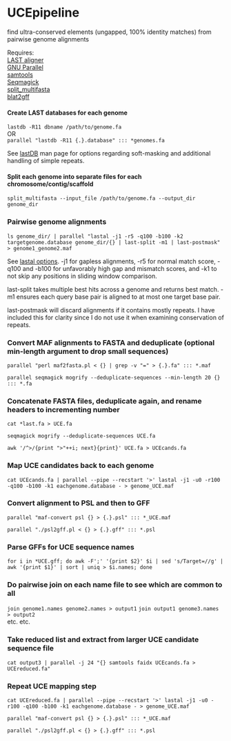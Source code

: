 # UCEpipeline
find ultra-conserved elements (ungapped, 100% identity matches) from pairwise genome alignments

Requires:  
[LAST aligner](http://last.cbrc.jp/)  
[GNU Parallel](http://www.gnu.org/software/parallel/)  
[samtools](http://www.htslib.org/)  
[Seqmagick](https://github.com/fhcrc/seqmagick)  
[split_multifasta](http://iubio.bio.indiana.edu/gmod/genogrid/scripts/split_multifasta.pl)  
[blat2gff](http://iubio.bio.indiana.edu/gmod/tandy/blat2gff.pl)

#### Create LAST databases for each genome  
`lastdb -R11 dbname /path/to/genome.fa`  
OR    
`parallel "lastdb -R11 {.}.database" ::: *genomes.fa` 


See [lastDB](http://last.cbrc.jp/doc/lastdb.txt) man page for options regarding soft-masking and additional handling of simple repeats.

#### Split each genome into separate files for each chromosome/contig/scaffold  
`split_multifasta --input_file /path/to/genome.fa --output_dir genome_dir`

### Pairwise genome alignments  
`ls genome_dir/ | parallel "lastal -j1 -r5 -q100 -b100 -k2 targetgenome.database genome_dir/{} | last-split -m1 | last-postmask" > genome1_genome2.maf`

See [lastal options](http://last.cbrc.jp/doc/lastal.txt). -j1 for gapless alignments, -r5 for normal match score, -q100 and -b100 for unfavorably high gap and mismatch scores, and -k1 to not skip any positions in sliding window comparison.  

last-split takes multiple best hits across a genome and returns best match. -m1 ensures each query base pair is aligned to at most one target base pair.  

last-postmask will discard alignments if it contains mostly repeats. I have included this for clarity since I do not use it when examining conservation of repeats. 

### Convert MAF alignments to FASTA and deduplicate (optional min-length argument to drop small sequences)

`parallel "perl maf2fasta.pl < {} | grep -v "=" > {.}.fa" ::: *.maf`

`parallel seqmagick mogrify --deduplicate-sequences --min-length 20 {} ::: *.fa`

### Concatenate FASTA files, deduplicate again, and rename headers to incrementing number

`cat *last.fa > UCE.fa`

`seqmagick mogrify --deduplicate-sequences UCE.fa`

`awk '/^>/{print ">"++i; next}{print}' UCE.fa > UCEcands.fa`

### Map UCE candidates back to each genome

`cat UCEcands.fa | parallel --pipe --recstart '>' lastal -j1 -u0 -r100 -q100 -b100 -k1 eachgenome.database - > genome_UCE.maf`

### Convert alignment to PSL and then to GFF

`parallel "maf-convert psl {} > {.}.psl" ::: *_UCE.maf`

`parallel "./psl2gff.pl < {} > {.}.gff" ::: *.psl`

### Parse GFFs for UCE sequence names

`for i in *UCE.gff; do awk -F';' '{print $2}' $i | sed 's/Target=//g' | awk '{print $1}' | sort | uniq > $i.names; done`

### Do pairwise join on each name file to see which are common to all

`join genome1.names genome2.names > output1`
`join output1 genome3.names > output2`  
etc. etc.

### Take reduced list and extract from larger UCE candidate sequence file

`cat output3 | parallel -j 24 "{} samtools faidx UCEcands.fa > UCEreduced.fa"`

### Repeat UCE mapping step

`cat UCEreduced.fa | parallel --pipe --recstart '>' lastal -j1 -u0 -r100 -q100 -b100 -k1 eachgenome.database - > genome_UCE.maf`

`parallel "maf-convert psl {} > {.}.psl" ::: *_UCE.maf`

`parallel "./psl2gff.pl < {} > {.}.gff" ::: *.psl`
